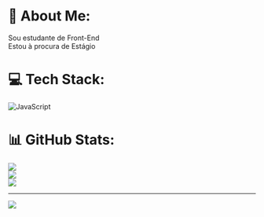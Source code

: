 # 💫 About Me:
Sou estudante de Front-End<br>Estou à procura de Estágio


# 💻 Tech Stack:
![JavaScript](https://img.shields.io/badge/javascript-%23323330.svg?style=for-the-badge&logo=javascript&logoColor=%23F7DF1E)
# 📊 GitHub Stats:
![](https://github-readme-stats.vercel.app/api?username=WorkEric08&theme=tokyonight&hide_border=true&include_all_commits=false&count_private=false)<br/>
![](https://github-readme-streak-stats.herokuapp.com/?user=WorkEric08&theme=tokyonight&hide_border=true)<br/>
![](https://github-readme-stats.vercel.app/api/top-langs/?username=WorkEric08&theme=tokyonight&hide_border=true&include_all_commits=false&count_private=false&layout=compact)

---
[![](https://visitcount.itsvg.in/api?id=WorkEric08&icon=1&color=12)](https://visitcount.itsvg.in)

<!-- Proudly created with GPRM ( https://gprm.itsvg.in ) -->
